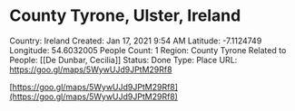 # County Tyrone, Ulster, Ireland

Country: Ireland
Created: Jan 17, 2021 9:54 AM
Latitude: -7.1124749
Longitude: 54.6032005
People Count: 1
Region: County Tyrone
Related to People: [[De Dunbar, Cecilia]]
Status: Done
Type: Place
URL: https://goo.gl/maps/5WywUJd9JPtM29Rf8

[https://goo.gl/maps/5WywUJd9JPtM29Rf8](https://goo.gl/maps/5WywUJd9JPtM29Rf8)